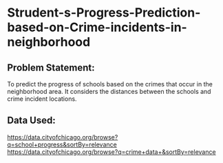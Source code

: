 # Strudent-s-Progress-Prediction-based-on-Crime-incidents-in-neighborhood


## Problem Statement:

To predict the progress of schools based on the crimes that occur in the neighborhood area. It considers the distances between the schools and crime incident locations.



## Data Used:

https://data.cityofchicago.org/browse?q=school+progress&sortBy=relevance
https://data.cityofchicago.org/browse?q=crime+data+&sortBy=relevance


